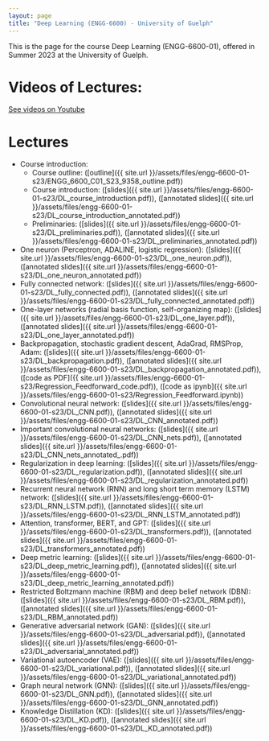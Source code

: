 ```yaml
---
layout: page
title: "Deep Learning (ENGG-6600) - University of Guelph"
---
```


This is the page for the course Deep Learning (ENGG-6600-01), offered in Summer 2023 at the University of Guelph.

# Videos of Lectures:

[See videos on Youtube](https://www.youtube.com/playlist?list=PLPrxGIUWsqP3yQgMXKNdUVjeRynd9-SeB)

# Lectures

- Course introduction:
  - Course outline: ([outline]({{ site.url }}/assets/files/engg-6600-01-s23/ENGG_6600_C01_S23_9358_outline.pdf))
  - Course introduction: ([slides]({{ site.url }}/assets/files/engg-6600-01-s23/DL_course_introduction.pdf)), ([annotated slides]({{ site.url }}/assets/files/engg-6600-01-s23/DL_course_introduction_annotated.pdf))
  - Preliminaries: ([slides]({{ site.url }}/assets/files/engg-6600-01-s23/DL_preliminaries.pdf)), ([annotated slides]({{ site.url }}/assets/files/engg-6600-01-s23/DL_preliminaries_annotated.pdf))
- One neuron (Perceptron, ADALINE, logistic regression): ([slides]({{ site.url }}/assets/files/engg-6600-01-s23/DL_one_neuron.pdf)), ([annotated slides]({{ site.url }}/assets/files/engg-6600-01-s23/DL_one_neuron_annotated.pdf))
- Fully connected network: ([slides]({{ site.url }}/assets/files/engg-6600-01-s23/DL_fully_connected.pdf)), ([annotated slides]({{ site.url }}/assets/files/engg-6600-01-s23/DL_fully_connected_annotated.pdf))
- One-layer networks (radial basis function, self-organizing map): ([slides]({{ site.url }}/assets/files/engg-6600-01-s23/DL_one_layer.pdf)), ([annotated slides]({{ site.url }}/assets/files/engg-6600-01-s23/DL_one_layer_annotated.pdf))
- Backpropagation, stochastic gradient descent, AdaGrad, RMSProp, Adam: ([slides]({{ site.url }}/assets/files/engg-6600-01-s23/DL_backpropagation.pdf)), ([annotated slides]({{ site.url }}/assets/files/engg-6600-01-s23/DL_backpropagation_annotated.pdf)), ([code as PDF]({{ site.url }}/assets/files/engg-6600-01-s23/Regression_Feedforward_code.pdf)), ([code as ipynb]({{ site.url }}/assets/files/engg-6600-01-s23/Regression_Feedforward.ipynb))
- Convolutional neural network: ([slides]({{ site.url }}/assets/files/engg-6600-01-s23/DL_CNN.pdf)), ([annotated slides]({{ site.url }}/assets/files/engg-6600-01-s23/DL_CNN_annotated.pdf))
- Important convolutional neural networks: ([slides]({{ site.url }}/assets/files/engg-6600-01-s23/DL_CNN_nets.pdf)), ([annotated slides]({{ site.url }}/assets/files/engg-6600-01-s23/DL_CNN_nets_annotated_.pdf))
- Regularization in deep learning: ([slides]({{ site.url }}/assets/files/engg-6600-01-s23/DL_regularization.pdf)), ([annotated slides]({{ site.url }}/assets/files/engg-6600-01-s23/DL_regularization_annotated.pdf))
- Recurrent neural network (RNN) and long short term memory (LSTM) network: ([slides]({{ site.url }}/assets/files/engg-6600-01-s23/DL_RNN_LSTM.pdf)), ([annotated slides]({{ site.url }}/assets/files/engg-6600-01-s23/DL_RNN_LSTM_annotated.pdf))
- Attention, transformer, BERT, and GPT: ([slides]({{ site.url }}/assets/files/engg-6600-01-s23/DL_transformers.pdf)), ([annotated slides]({{ site.url }}/assets/files/engg-6600-01-s23/DL_transformers_annotated.pdf))
- Deep metric learning: ([slides]({{ site.url }}/assets/files/engg-6600-01-s23/DL_deep_metric_learning.pdf)), ([annotated slides]({{ site.url }}/assets/files/engg-6600-01-s23/DL_deep_metric_learning_annotated.pdf))
- Restricted Boltzmann machine (RBM) and deep belief network (DBN): ([slides]({{ site.url }}/assets/files/engg-6600-01-s23/DL_RBM.pdf)), ([annotated slides]({{ site.url }}/assets/files/engg-6600-01-s23/DL_RBM_annotated.pdf))
- Generative adversarial network (GAN): ([slides]({{ site.url }}/assets/files/engg-6600-01-s23/DL_adversarial.pdf)), ([annotated slides]({{ site.url }}/assets/files/engg-6600-01-s23/DL_adversarial_annotated.pdf))
- Variational autoencoder (VAE): ([slides]({{ site.url }}/assets/files/engg-6600-01-s23/DL_variational.pdf)), ([annotated slides]({{ site.url }}/assets/files/engg-6600-01-s23/DL_variational_annotated.pdf))
- Graph neural network (GNN): ([slides]({{ site.url }}/assets/files/engg-6600-01-s23/DL_GNN.pdf)), ([annotated slides]({{ site.url }}/assets/files/engg-6600-01-s23/DL_GNN_annotated.pdf))
- Knowledge Distillation (KD): ([slides]({{ site.url }}/assets/files/engg-6600-01-s23/DL_KD.pdf)), ([annotated slides]({{ site.url }}/assets/files/engg-6600-01-s23/DL_KD_annotated.pdf))
